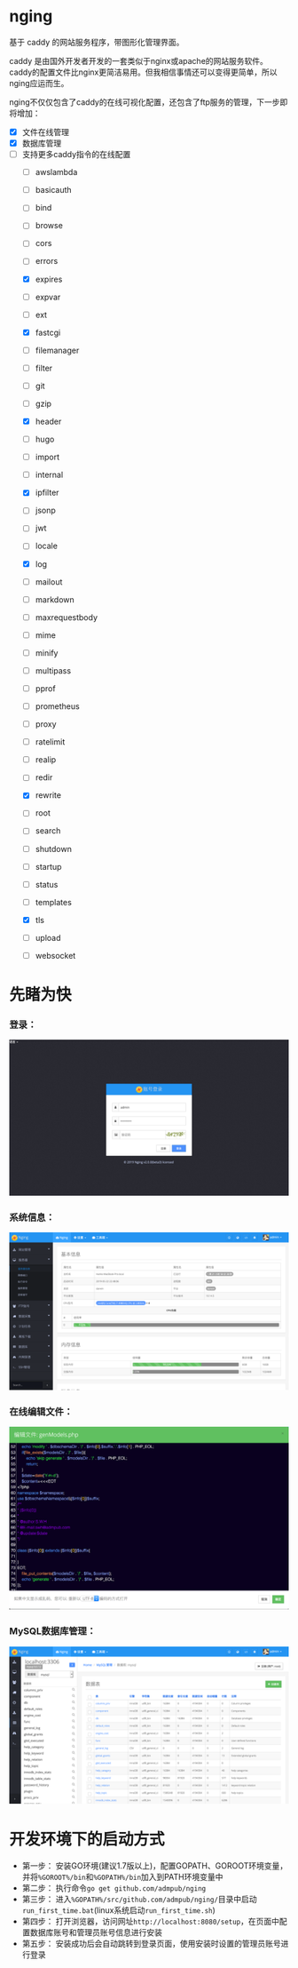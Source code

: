 # nging
基于 caddy 的网站服务程序，带图形化管理界面。

caddy 是由国外开发者开发的一套类似于nginx或apache的网站服务软件。
caddy的配置文件比nginx更简洁易用。但我相信事情还可以变得更简单，所以nging应运而生。

nging不仅仅包含了caddy的在线可视化配置，还包含了ftp服务的管理，下一步即将增加：

- [x] 文件在线管理
- [x] 数据库管理
- [ ] 支持更多caddy指令的在线配置
    - [ ] awslambda
    - [ ] basicauth
    - [ ] bind
    - [ ] browse
    - [ ] cors
    - [ ] errors
    - [x] expires
    - [ ] expvar
    - [ ] ext
    - [x] fastcgi
    - [ ] filemanager
    - [ ] filter
    - [ ] git
    - [ ] gzip
    - [x] header
    - [ ] hugo
    - [ ] import
    - [ ] internal
    - [x] ipfilter
    - [ ] jsonp
    - [ ] jwt
    - [ ] locale
    - [x] log
    - [ ] mailout
    - [ ] markdown
    - [ ] maxrequestbody
    - [ ] mime
    - [ ] minify
    - [ ] multipass
    - [ ] pprof
    - [ ] prometheus
    - [ ] proxy
    - [ ] ratelimit
    - [ ] realip
    - [ ] redir
    - [x] rewrite
    - [ ] root
    - [ ] search
    - [ ] shutdown
    - [ ] startup
    - [ ] status
    - [ ] templates
    - [x] tls
    - [ ] upload
    - [ ] websocket


# 先睹为快

### 登录：
[![](https://github.com/admpub/nging/blob/master/preview/preview_login.png?raw=true)](https://github.com/admpub/nging/blob/master/preview/preview_login.png)

### 系统信息：
[![](https://github.com/admpub/nging/blob/master/preview/preview_sysinfo.png?raw=true)](https://github.com/admpub/nging/blob/master/preview/preview_sysinfo.png)

### 在线编辑文件：
[![](https://github.com/admpub/nging/blob/master/preview/preview_editfile.png?raw=true)](https://github.com/admpub/nging/blob/master/preview/preview_editfile.png)

### MySQL数据库管理：
[![](https://github.com/admpub/nging/blob/master/preview/preview_listtable.png?raw=true)](https://github.com/admpub/nging/blob/master/preview/preview_listtable.png)

# 开发环境下的启动方式

- 第一步： 安装GO环境(建议1.7版以上)，配置GOPATH、GOROOT环境变量，并将`%GOROOT%/bin`和`%GOPATH%/bin`加入到PATH环境变量中
- 第二步： 执行命令`go get github.com/admpub/nging`
- 第三步： 进入`%GOPATH%/src/github.com/admpub/nging/`目录中启动`run_first_time.bat`(linux系统启动`run_first_time.sh`)
- 第四步： 打开浏览器，访问网址`http://localhost:8080/setup`，在页面中配置数据库账号和管理员账号信息进行安装
- 第五步： 安装成功后会自动跳转到登录页面，使用安装时设置的管理员账号进行登录
